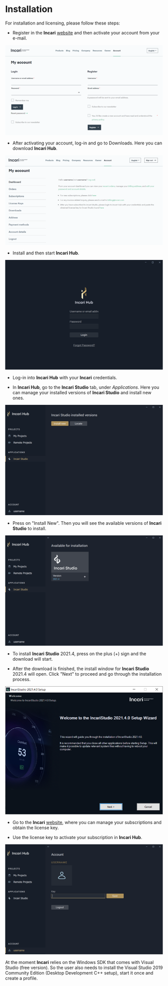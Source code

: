 # Installation

For installation and licensing, please follow these steps:

* Register in the **Incari** [website](https://www.incari.com/my-account/) and then activate your account from your e-mail.

![Registration page in incari.com](../.gitbook/assets/website-register.png)

* After activating your account, log-in and go to Downloads. Here you can download **Incari Hub**.

![Account dashboard in incari.com](../.gitbook/assets/website-dashboard.png)

* Install and then start **Incari Hub**. 

![The Incari Hub welcome screen.](../.gitbook/assets/incar-hub-login.png)

* Log-in into **Incari Hub** with your **Incari** credentials.

* In **Incari Hub**, go to the **Incari Studio** tab, under _Applications_. Here you can manage your installed versions of **Incari Studio** and install new ones.

![](../.gitbook/assets/incari-install1.png)

* Press on "Install New". Then you will see the available versions of **Incari Studio** to install.

![](../.gitbook/assets/incari-install2.png)

* To install **Incari Studio** 2021.4, press on the plus \(+\) sign and the download will start.

* After the download is finished, the install window for **Incari Studio** 2021.4 will open. Click "Next" to proceed and go through the installation process.

![The Incari Studio welcome screen.](../.gitbook/assets/incaristudio20214_installer.png)

*  Go to the **Incari** [website](https://www.incari.com/my-account/), where you can manage your subscriptions and obtain the license key.

* Use the license key to activate your subscription in **Incari Hub**.

![The Incari Hub license screen.](../.gitbook/assets/incari-hub-license2.png)


At the moment **Incari** relies on the Windows SDK that comes with Visual Studio (free version).
So the user also needs to install the Visual Studio 2019 Community Edition (Desktop Development C++ setup), start it once and create a profile.












